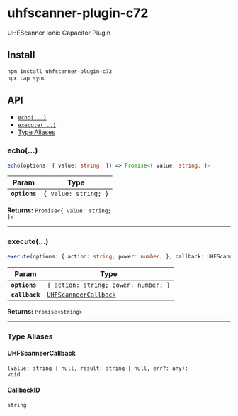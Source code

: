 # uhfscanner-plugin-c72

UHFScanner Ionic Capacitor Plugin

## Install

```bash
npm install uhfscanner-plugin-c72
npx cap sync
```

## API

<docgen-index>

* [`echo(...)`](#echo)
* [`execute(...)`](#execute)
* [Type Aliases](#type-aliases)

</docgen-index>

<docgen-api>
<!--Update the source file JSDoc comments and rerun docgen to update the docs below-->

### echo(...)

```typescript
echo(options: { value: string; }) => Promise<{ value: string; }>
```

| Param         | Type                            |
| ------------- | ------------------------------- |
| **`options`** | <code>{ value: string; }</code> |

**Returns:** <code>Promise&lt;{ value: string; }&gt;</code>

--------------------


### execute(...)

```typescript
execute(options: { action: string; power: number; }, callback: UHFScanneerCallback) => Promise<CallbackID>
```

| Param          | Type                                                                |
| -------------- | ------------------------------------------------------------------- |
| **`options`**  | <code>{ action: string; power: number; }</code>                     |
| **`callback`** | <code><a href="#uhfscanneercallback">UHFScanneerCallback</a></code> |

**Returns:** <code>Promise&lt;string&gt;</code>

--------------------


### Type Aliases


#### UHFScanneerCallback

<code>(value: string | null, result: string | null, err?: any): void</code>


#### CallbackID

<code>string</code>

</docgen-api>
